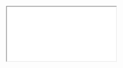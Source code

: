 ﻿<iframe class="showcase" src="@(System.Configuration.ConfigurationManager.AppSettings["InfrastructureShowcase.BasePath"])/StockKiosk"></iframe>